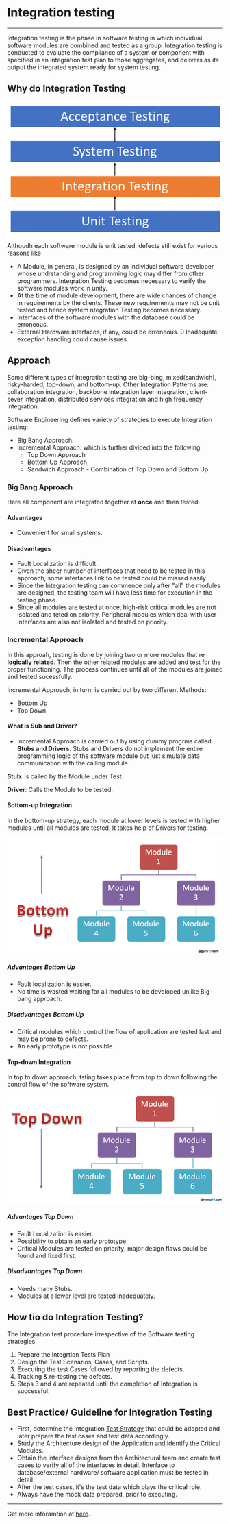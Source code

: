 # Integration testing

<hr/>

Integration testing is the phase in software testing in which individual software modules are combined and tested as a group. Integration testing is conducted to evaluate the compliance of a system or component with specified in an integration test plan to those aggregates, and delivers as its output the integrated system ready for system testing.

## Why do Integration Testing

![integration testing](../../../img-root/Integration-Testing.png)

Althoudh each software module is unit tested, defects still exist for various reasons like

- A Module, in general, is designed by an individual software developer whose undrstanding and programming logic may differ from other programmers. Integration Testing becomes necessary to verify the software modules work in unity.
- At the time of module development, there are wide chances of change in requirements by the clients. These new requirements may not be unit tested and hence system ntegration Testing becomes necessary.
- Interfaces of the software modules with the database could be erroneous.
- External Hardware interfaces, if any, could be erroneous.
0 Inadequate exception handling could cause issues.

## Approach

Some different types of integration testing are big-bing, mixed(sandwich), risky-harded, top-down, and bottom-up. Other Integration Patterns are: collaboration integration, backbone integration layer integration, client-sever integration, distributed services integration and high frequency integration.

Software Engineering defines variety of strategies to execute Integration testing:

- Big Bang Approach.
- Incremental Approach: which is further divided into the following:
  - Top Down Approach
  - Bottom Up Approach
  - Sandwich Approach - Combination of Top Down and Bottom Up

### Big Bang Approach

Here all component are integrated together at **once** and then tested.

#### Advantages

- Convenient for small systems.

#### Disadvantages

- Fault Localization is difficult.
- Given the sheer number of interfaces that need to be tested in this approach, some interfaces link to be tested could be missed easily.
- Since the Integration testing can commence only after "all" the modules are designed, the testing team will have less time for execution in the testing phase.
- Since all modules are tested at once, high-risk critical modules are not isolated and teted on priority. Peripheral modules which deal with user interfaces are also not isolated and tested on priority.

### Incremental Approach

In this approah, testing is done by joining two or more modules that re **logically related**. Then the other related modules are added and test for the proper functioning. The process continues until all of the modules are joined and tested sucessfully.

Incremental Approach, in turn, is carried out by two different Methods:

- Bottom Up
- Top Down

#### What is Sub and Driver?

- Incremental Approach is carried out by using dummy progrms called **Stubs and Drivers**. Stubs and Drivers do not implement the entire programming logic of the software module but just simulate data communication with the calling module.

**Stub**: Is called by the Module under Test.

**Driver**: Calls the Module to be tested.

#### Bottom-up Integration

In the bottom-up strategy, each module at lower levels is tested with higher modules until all modules are tested. It takes help of Drivers for testing.

![bottom up](../../../img-root/bottom-up-integration-testing.png)

##### Advantages Bottom Up

- Fault localization is easier.
- No time is wasted waiting for all modules to be developed unlike Big-bang approach.

##### Disadvantages Bottom Up

- Critical modules which control the flow of application are tested last and may be prone to defects.
- An early prototype is not possible.

#### Top-down Integration

In top to down approach, tsting takes place from top to down following the control flow of the software system.

![top-down](../../../img-root/top-down-integration-testing.png)

##### Advantages Top Down

- Fault Localization is easier.
- Possibility to obtain an early prototype.
- Critical Modules are tested on priority; major design flaws could be found and fixed first.

##### Disadvantages Top Down

- Needs many Stubs.
- Modules at a lower level are tested inadequately.

## How tio do Integration Testing?

The Integration test procedure irrespective of the Software testing strategies:

1. Prepare the Integrtion Tests Plan
2. Design the Test Scenarios, Cases, and Scripts.
3. Executing the test Cases followed by reporting the defects.
4. Tracking & re-testing the defects.
5. Steps 3 and 4 are repeated until the completion of Integration is successful.

## Best Practice/ Guideline for Integration Testing

- First, determine the Integration [Test Strategy](https://www.guru99.com/how-to-create-test-strategy-document.html) that could be adopted and later prepare the test cases and test data accordingly.
- Study the Architecture design of the Application and identify the Critical Modules.
- Obtain the interface designs from the Architectural team and create test cases to verify all of the interfaces in detail. Interface to database/external hardware/ software application must be tested in detail.
- After the test cases, it's the test data which plays the critical role.
- Always have the mock data prepared, prior to executing.

<hr/>

Get more inforamtion at [here](https://www.guru99.com/integration-testing.html).
